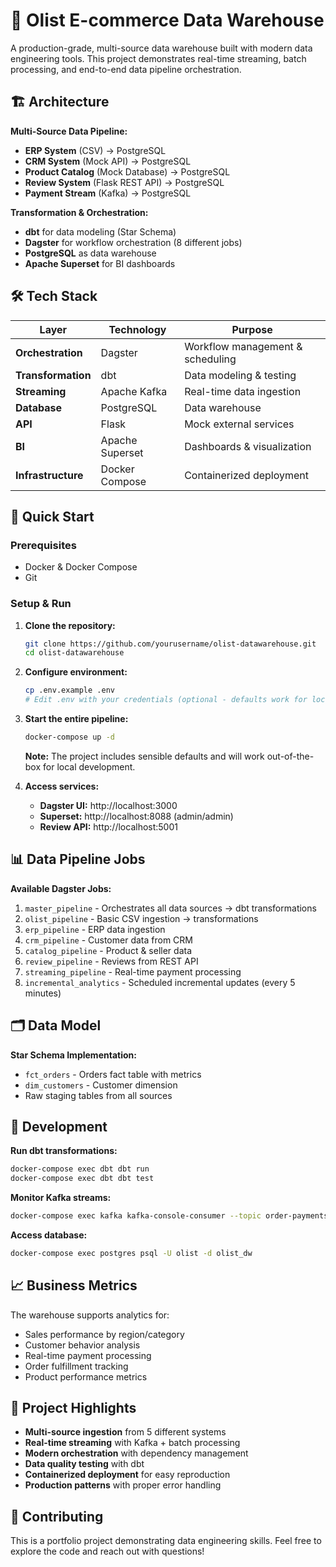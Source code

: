 # 🏪 Olist E-commerce Data Warehouse

A production-grade, multi-source data warehouse built with modern data engineering tools. This project demonstrates real-time streaming, batch processing, and end-to-end data pipeline orchestration.

## 🏗️ Architecture

**Multi-Source Data Pipeline:**
- **ERP System** (CSV) → PostgreSQL
- **CRM System** (Mock API) → PostgreSQL  
- **Product Catalog** (Mock Database) → PostgreSQL
- **Review System** (Flask REST API) → PostgreSQL
- **Payment Stream** (Kafka) → PostgreSQL

**Transformation & Orchestration:**
- **dbt** for data modeling (Star Schema)
- **Dagster** for workflow orchestration (8 different jobs)
- **PostgreSQL** as data warehouse
- **Apache Superset** for BI dashboards

## 🛠️ Tech Stack

| Layer | Technology | Purpose |
|-------|------------|---------|
| **Orchestration** | Dagster | Workflow management & scheduling |
| **Transformation** | dbt | Data modeling & testing |
| **Streaming** | Apache Kafka | Real-time data ingestion |
| **Database** | PostgreSQL | Data warehouse |
| **API** | Flask | Mock external services |
| **BI** | Apache Superset | Dashboards & visualization |
| **Infrastructure** | Docker Compose | Containerized deployment |

## 🚀 Quick Start

### Prerequisites
- Docker & Docker Compose
- Git

### Setup & Run

1. **Clone the repository:**
   ```bash
   git clone https://github.com/yourusername/olist-datawarehouse.git
   cd olist-datawarehouse
   ```

2. **Configure environment:**
   ```bash
   cp .env.example .env
   # Edit .env with your credentials (optional - defaults work for local development)
   ```

3. **Start the entire pipeline:**
   ```bash
   docker-compose up -d
   ```

   **Note:** The project includes sensible defaults and will work out-of-the-box for local development.

4. **Access services:**
   - **Dagster UI:** http://localhost:3000
   - **Superset:** http://localhost:8088 (admin/admin)
   - **Review API:** http://localhost:5001

## 📊 Data Pipeline Jobs

**Available Dagster Jobs:**
1. `master_pipeline` - Orchestrates all data sources → dbt transformations
2. `olist_pipeline` - Basic CSV ingestion → transformations
3. `erp_pipeline` - ERP data ingestion
4. `crm_pipeline` - Customer data from CRM
5. `catalog_pipeline` - Product & seller data
6. `review_pipeline` - Reviews from REST API
7. `streaming_pipeline` - Real-time payment processing
8. `incremental_analytics` - Scheduled incremental updates (every 5 minutes)

## 🗂️ Data Model

**Star Schema Implementation:**
- `fct_orders` - Orders fact table with metrics
- `dim_customers` - Customer dimension
- Raw staging tables from all sources

## 🔧 Development

**Run dbt transformations:**
```bash
docker-compose exec dbt dbt run
docker-compose exec dbt dbt test
```

**Monitor Kafka streams:**
```bash
docker-compose exec kafka kafka-console-consumer --topic order-payments --bootstrap-server localhost:9092
```

**Access database:**
```bash
docker-compose exec postgres psql -U olist -d olist_dw
```

## 📈 Business Metrics

The warehouse supports analytics for:
- Sales performance by region/category
- Customer behavior analysis  
- Real-time payment processing
- Order fulfillment tracking
- Product performance metrics

## 🎯 Project Highlights

- **Multi-source ingestion** from 5 different systems
- **Real-time streaming** with Kafka + batch processing
- **Modern orchestration** with dependency management
- **Data quality testing** with dbt
- **Containerized deployment** for easy reproduction
- **Production patterns** with proper error handling

## 🤝 Contributing

This is a portfolio project demonstrating data engineering skills. Feel free to explore the code and reach out with questions!


